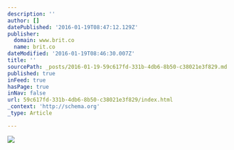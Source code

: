 ```yaml
---
description: ''
author: []
datePublished: '2016-01-19T08:47:12.129Z'
publisher:
  domain: www.brit.co
  name: brit.co
dateModified: '2016-01-19T08:46:30.007Z'
title: ''
sourcePath: _posts/2016-01-19-59c617fd-331b-4db6-8b50-c38021e3f829.md
published: true
inFeed: true
hasPage: true
inNav: false
url: 59c617fd-331b-4db6-8b50-c38021e3f829/index.html
_context: 'http://schema.org'
_type: Article

---
```

![](http://pixel.brit.co/wp-content/uploads/2013/05/8-SixPack-645x535.jpg)